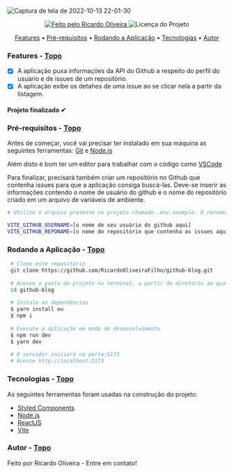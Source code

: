 <a id="topo"></a>

![Captura de tela de 2022-10-13 22-01-30](https://user-images.githubusercontent.com/2540737/195738863-162de06c-7f71-437f-a205-d32e4e3ad35e.png)

<p align="center">
  <a href="https://github.com/RicardoOliveiraFilho">
    <img alt="Feito pelo Ricardo Oliveira" src="https://img.shields.io/badge/FEITO%20POR-RICARDO%20OLIVEIRA-blue">
  </a>
  <img alt="Licença do Projeto" src="https://img.shields.io/badge/LICENSE-MIT-blue"/>
<p>

<p align="center">
  <a href="#features">Features</a> •
  <a href="#pre-requisitos">Pré-requisitos</a> •
  <a href="#rodando">Rodando a Aplicação</a> •
  <a href="#tecnologias">Tecnologias</a> •
  <a href="#autor">Autor</a>
</p>

### Features<a id="features"></a> - <a href="#topo">Topo</a>
- [x] A aplicação puxa informações da API do Github a respeito do perfil do usuário e de issues de um repositório.
- [x] A aplicação exibe os detahes de uma issue ao se clicar nela a partir da listagem.

<h4  align="left">
Projeto finalizado ✔
</h4>

###  Pré-requisitos<a id="pre-requisitos"></a> - <a href="#topo">Topo</a>

Antes de começar, você vai precisar ter instalado em sua máquina as seguintes ferramentas:
 [Git](https://git-scm.com/)
 e [Node.js](https://nodejs.org/pt-br/)
 
 Além disto é bom ter um editor para trabalhar com o código como [VSCode](https://code.visualstudio.com/)
 
 Para finalizar, precisará também criar um repositório no Github que contenha issues para que a aplicação consiga buscá-las.
 Deve-se inserir as informações contendo o nome de usuário do github e o nome do repositório criado em um arquivo de variáveis de ambiente.
 
 ````bash
 # Utilize o arquivo presente no projeto chamado .env.example. O renomeie apenas para .env
 
 VITE_GITHUB_USERNAME=[o nome de seu usuário do github aqui]
 VITE_GITHUB_REPONAME=[o nome do repositório que contenha as issues aqui]
 ````
 
### Rodando a Aplicação<a id="rodando"></a> - <a href="#topo">Topo</a>
   
````bash 
 # Clone este repositório
 git clone https://github.com/RicardoOliveiraFilho/github-blog.git
 
 # Acesse a pasta do projeto no terminal, a partir do diretório ao qual o comando de clonagem foi executado
 cd github-blog
 
 # Instale as dependências
 $ yarn install ou
 $ npm i 
 
 # Execute a aplicação em modo de desenvolvimento
 $ npm run dev 
 $ yarn dev
 
 # O servidor iniciará na porta:5173
 # Acesse http://localhost:5173
 ````

### Tecnologias<a id="tecnologias"></a> - <a href="#topo">Topo</a>
 As seguintes ferramentas foram usadas na construção do projeto:
 
  - [Styled Components](https://styled-components.com/)
  - [Node.js](https://nodejs.org/pt-br/)
  - [ReactJS](https://reactjs.org/)
  - [Vite](https://vitejs.dev/)

### Autor <a id="autor"> </a> - <a href="#topo">Topo</a>

<a href="https://github.com/RicardoOliveiraFilho" style="text-decoration: none;">

<span> Feito por Ricardo Oliveira - Entre em contato! </span> 
</a>
